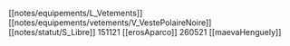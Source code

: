 [[notes/equipements/L_Vetements]] [[notes/equipements/vetements/V_VestePolaireNoire]] [[notes/statut/S_Libre]]
151121 [[erosAparco]]
260521 [[maevaHenguely]]